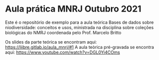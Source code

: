 # Aula prática MNRJ Outubro 2021

Este é o repositório de exemplo para a aula teórica Bases de dados sobre niodiversidade: conceitos e usos, ministrada na disciplina sobre coleções biológicas do NMRJ coordenada pelo Prof. Marcelo Britto

Os slides da parte teórica se encontram aqui: https://liibre.gitlab.io/aula_mnrj/#1
A aula teòrica pré-gravada se encontra aqui: https://www.youtube.com/watch?v=DGL0Yi4COms
